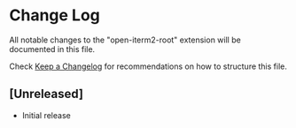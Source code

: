 # Change Log

All notable changes to the "open-iterm2-root" extension will be documented in this file.

Check [Keep a Changelog](http://keepachangelog.com/) for recommendations on how to structure this file.

## [Unreleased]

- Initial release
